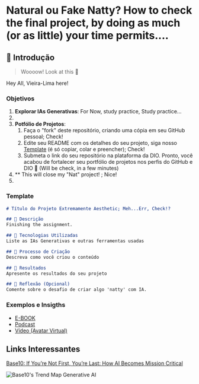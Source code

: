 # Natural ou Fake Natty? How to check the final project, by doing as much (or as little) your time permits....

## 🚀 Introdução

> Woooow! Look at this 👀

Hey All, Vieira-Lima here!

### Objetivos

1. **Explorar IAs Generativas**: For Now, study practice, Study practice...
2. 
1. **Potfólio de Projetos**:
    1. Faça o "fork" deste repositório, criando uma cópia em seu GitHub pessoal; Check!
    2. Edite seu README com os detalhes do seu projeto, siga nosso [Template](#template) (é só copiar, colar e preencher); Check!
    3. Submeta o link do seu repositório na plataforma da DIO. Pronto, você acabou de fortalecer seu portfólio de projetos nos perfis do GitHub e DIO 🚀 (Will be check, in a few minutes)
1. ** This will close my "Nat" project! ; Nice!
2. 
### Template

```markdown
# Título do Projeto Extremamente Aesthetic; Meh...Err, Check!?

## 📒 Descrição
Finishing the assignment.

## 🤖 Tecnologias Utilizadas
Liste as IAs Generativas e outras ferramentas usadas

## 🧐 Processo de Criação
Descreva como você criou o conteúdo

## 🚀 Resultados
Apresente os resultados do seu projeto

## 💭 Reflexão (Opcional)
Comente sobre o desafio de criar algo 'natty' com IA.
```

### Exemplos e Insigths

- [E-BOOK](/exemplos/E-BOOK.md)
- [Podcast](/exemplos/PODCAST.md)
- [Vídeo (Avatar Virtual)](/exemplos/VIDEO.md)

## Links Interessantes

[Base10: If You’re Not First, You’re Last: How AI Becomes Mission Critical](https://base10.vc/post/generative-ai-mission-critical/)

![Base10's Trend Map Generative AI](https://github.com/digitalinnovationone/lab-natty-or-not/assets/730492/f4df26e8-f8f7-4419-8252-c69d73ea930c)
